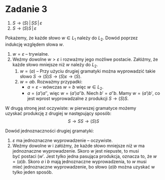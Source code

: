 # Zadanie 3


1. $S \rightarrow (S) \,|\, SS \,|\, \varepsilon$
2. $S \rightarrow (S)S \,|\, \varepsilon$

Pokażemy, że każde słowo $w \in L_1$ należy do $L_2$.
Dowód poprzez indukcję względem słowa $w$.
1. $w = \varepsilon$ – trywialne.
2. Weźmy dowolne $w > \varepsilon$ i rozważmy jego możliwe postacie. Załóżmy, że każde słowo mniejsze niż $w$ należy do $L_2$.
    1) $w = (a)$ – Przy użyciu drugiej gramatyki można wyprowadzić takie słowo $S \rightarrow (S)S \rightarrow (S)\varepsilon \rightarrow (S)$.
    2) $w = ab$. Rozważmy przypadki:
        - $a = \varepsilon$ – wówczas $w = b$ więc $w \in L_2$.
        - $a = (a')a''$, więc $w = (a')a''b$. Niech $b' = a''b$. Mamy $w = (a')b'$, co jest wprost wyprowadzalne z produkcji $S \rightarrow (S)S$.

W drugą stronę jest oczywiste: w pierwszej gramatyce możemy uzyskać produkcję z drugiej w następujący sposób:
$$S \rightarrow SS \rightarrow (S)S$$

Dowód jednoznaczności drugiej gramatyki:
1. $\varepsilon$ ma jednoznaczne wyprowadzenie – oczywiste.
2. Weźmy dowolne $w$ i załóżmy, że każde słowo mniejsze niż $w$ ma jednoznaczne wyprowadzenie. Skoro $w$ jest niepuste, to musi być postaci $(w'$. Jest tylko jedna pasująca produkcja, oznacza to, że $w = (a)b$. Skoro $a$ i $b$ mają jednoznaczne wyprowadzenia, to $w$ musi mieć jednoznaczne wyprowadzenie, bo słowo $(a)b$ można uzyskać w tylko jeden sposób.